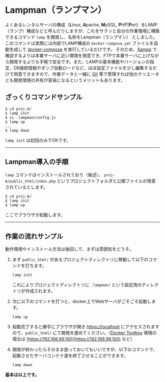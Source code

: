 # Lampman（ランプマン）

よくあるレンタルサーバの構成（**L**inux, **A**pache, **M**ySQL, **P**HP|**P**erl）をLAMP（ランプ）構成などと呼んだりしますが、これをサクッと自分の作業環境に構築できるコマンド `lamp` を開発し、名称をLampman（ランプマン） としました。
このコマンドは実際には内部でLAMP構成の `docker-compose.yml` ファイルを自動生成して [docker-compose](https://docs.docker.com/compose/) を実行しているだけです。
そのため、[Xampp](https://www.apachefriends.org/jp/index.html) で確認するよりは本番サーバに近い環境を用意でき、FTPで本番サーバに上げながら開発するよりも手軽で安全です。また、LAMPの基本機能やバージョンの指定、DB接続情報やダンプ自動ロードなど、ほぼ設定ファイルを少し編集するだけで用意できますので、作業データと一緒に [Git](https://git-scm.com/) 等で管理すれば他のクリエータとも開発環境の共有が容易になるというメリットもあります。

## ざっくりコマンドサンプル

```
$ cd proj-A/
$ lamp init
$ vi .lampman/config.js
$ lamp up
...
$ lamp down
```

`lamp init` は初回のみでOKです。



---

## Lampman導入の手順

`lamp` コマンドはインストールされており（後述）、 `proj-A/public_html/index.php` というプロジェクトフォルダと公開ファイルが用意されているとします。

```
$ cd proj-A/
$ lamp init
$ lamp up
```
ここでブラウザが起動します。



---

## 作業の流れサンプル


動作環境やインストール方法は後回しで、まずは雰囲気をどうそ。

1. まず `public_html/` があるプロジェクトディレクトリに移動して以下のコマンドを打ちます。

    ``` shell
    lamp init
    ```
    これによりプロジェクトディレクトリに `.lampman/` という設定用のディレクトリが作成されます。

2. 次に以下のコマンドを打つと、docker上でWebサーバがごそごそ起動します。

    ``` shell
    lamp up
    ```

3. 起動完了すると勝手にブラウザが開き [https://localhost](https://localhost) にアクセスされますので、`public_html/` にて開発を進めてください。（[Docker Toolbox](https://docs.docker.com/toolbox/toolbox_install_windows/) 環境の場合は [https://192.168.99.100](https://192.168.99.100) など）

4.  開発が終わったらそのまま放っておいてもいいですが、以下のコマンドで、起動させたサーバコンテナ達を終了させることができます。

    ``` shell
    lamp down
    ```

**基本は以上です。**
